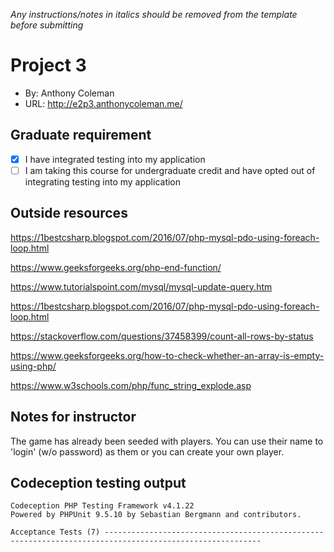 *Any instructions/notes in italics should be removed from the template before submitting* 

# Project 3
+ By: Anthony Coleman
+ URL: <http://e2p3.anthonycoleman.me/>

## Graduate requirement

+ [X] I have integrated testing into my application
+ [ ] I am taking this course for undergraduate credit and have opted out of integrating testing into my application

## Outside resources
<https://1bestcsharp.blogspot.com/2016/07/php-mysql-pdo-using-foreach-loop.html>

<https://www.geeksforgeeks.org/php-end-function/>

<https://www.tutorialspoint.com/mysql/mysql-update-query.htm>

<https://1bestcsharp.blogspot.com/2016/07/php-mysql-pdo-using-foreach-loop.html>

<https://stackoverflow.com/questions/37458399/count-all-rows-by-status>

<https://www.geeksforgeeks.org/how-to-check-whether-an-array-is-empty-using-php/>

<https://www.w3schools.com/php/func_string_explode.asp>

## Notes for instructor
The game has already been seeded with players.  You can use their name to 'login' (w/o password) as them or you can create your own player.

## Codeception testing output
```
Codeception PHP Testing Framework v4.1.22
Powered by PHPUnit 9.5.10 by Sebastian Bergmann and contributors.

Acceptance Tests (7) ---------------------------------------------------------------------------------------------------------

```
